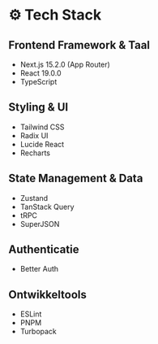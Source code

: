 # ⚙️ Tech Stack

## Frontend Framework & Taal
- Next.js 15.2.0 (App Router)
- React 19.0.0
- TypeScript

## Styling & UI
- Tailwind CSS
- Radix UI
- Lucide React
- Recharts

## State Management & Data
- Zustand
- TanStack Query
- tRPC
- SuperJSON

## Authenticatie
- Better Auth

## Ontwikkeltools
- ESLint
- PNPM
- Turbopack
